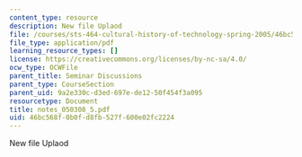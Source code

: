 ```yaml
---
content_type: resource
description: New file Uplaod
file: /courses/sts-464-cultural-history-of-technology-spring-2005/46bc568f0b0fd8fb527f600e02fc2224_notes_050308_5.pdf
file_type: application/pdf
learning_resource_types: []
license: https://creativecommons.org/licenses/by-nc-sa/4.0/
ocw_type: OCWFile
parent_title: Seminar Discussions
parent_type: CourseSection
parent_uid: 9a2e330c-d3ed-697e-de12-50f454f3a095
resourcetype: Document
title: notes_050308_5.pdf
uid: 46bc568f-0b0f-d8fb-527f-600e02fc2224
---
```

New file Uplaod